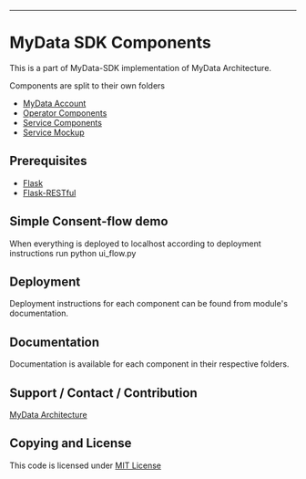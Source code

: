 ---

# MyData SDK Components
This is a part of MyData-SDK implementation of MyData Architecture.

Components are split to their own folders

- [ MyData Account ](/Account/)
- [ Operator Components ](/Operator_Components/)
- [ Service Components ](/Service_Components/)
- [ Service Mockup ](/Service_Mockup/)

## Prerequisites
- [Flask](http://flask.pocoo.org/)
- [Flask-RESTful](http://flask-restful.readthedocs.org/)

## Simple Consent-flow demo

When everything is deployed to localhost according to deployment instructions run
    python ui_flow.py


## Deployment

Deployment instructions for each component can be found from module's documentation.

## Documentation

Documentation is available for each component in their respective folders.

## Support / Contact / Contribution
[MyData Architecture](https://github.com/HIIT/mydata-stack)

## Copying and License
This code is licensed under [MIT License](LICENSE)
